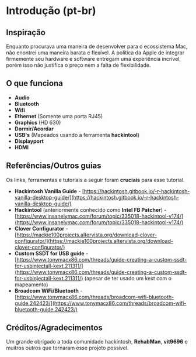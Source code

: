 # Introdução \(pt-br\)

## Inspiração

Enquanto procurava uma maneira de desenvolver para o  ecossistema Mac, não enontrei uma maneira barata e flexível. A política da Apple de integrar firmemente seu hardware e software entregam uma experiência incrível, porém isso não justifica o preço nem a falta de flexibilidade.

## O que funciona

* **Audio**
* **Bluetooth**
* **Wifi**
* **Ethernet** \(Somente uma porta RJ45\)
* **Graphics** \(HD 630\)
* **Dormir/Acordar**
* **USB's** \(Mapeados usando a ferramenta **hackintool**\)
* **Displayport**
* **HDMI**

## Referências/Outros guias

Os links, ferramentas e tutoriais a seguir foram **cruciais** para esse tutorial.

* **Hackintosh Vanilla Guide** - [https://hackintosh.gitbook.io/-r-hackintosh-vanilla-desktop-guide/](https://hackintosh.gitbook.io/-r-hackintosh-vanilla-desktop-guide/)
* **Hackintool** \(anteriormente conhecido como **Intel FB Patcher**\) - [https://www.insanelymac.com/forum/topic/335018-hackintool-v174/](https://www.insanelymac.com/forum/topic/335018-hackintool-v174/)
* **Clover Configurator** - [https://mackie100projects.altervista.org/download-clover-configurator/](https://mackie100projects.altervista.org/download-clover-configurator/)
* **Custom SSDT for USB guide**  - [https://www.tonymacx86.com/threads/guide-creating-a-custom-ssdt-for-usbinjectall-kext.211311/](https://www.tonymacx86.com/threads/guide-creating-a-custom-ssdt-for-usbinjectall-kext.211311/) \(apesar de ter usado um kext com o mapeamento\)
*  **Broadcom WiFi/Bluetooth** - [https://www.tonymacx86.com/threads/broadcom-wifi-bluetooth-guide.242423/](https://www.tonymacx86.com/threads/broadcom-wifi-bluetooth-guide.242423/)

## Créditos/Agradecimentos

Um grande obrigado a toda comunidade hackintosh,  **RehabMan**, **vit9696** e muitros outros que tornaram esse projeto possível.


